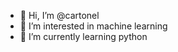 - 👋 Hi, I’m @cartonel
- 👀 I’m interested in machine learning
- 🌱 I’m currently learning python


<!---
cartonel/cartonel is a ✨ special ✨ repository because its `README.md` (this file) appears on your GitHub profile.
You can click the Preview link to take a look at your changes.
--->
